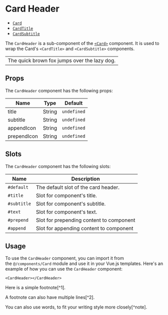 # Card Header
- [`Card`](/src/components/Card/Card.tsx)
- [`CardTitle`](/src/components/Card/CardTitle.ts)
- [`CardSubtitle`](/src/components/Card/CardSubtitle.ts)
  
The `CardHeader` is a sub-component of the [`<Card>`](/src/components/Card/Card.tsx) component. It is used to wrap the Card's `<CardTitle>` and `<CardSubtitle>` components.

<table><tr><td>The quick brown fox jumps over the lazy dog.</td></tr></table>

## Props
The `CardHeader` component has the following props:

| Name | Type | Default |
| - | - | - |
|title|String|`undefined`|
|subtitle|String|`undefined`|
|appendIcon|String|`undefined`|
|prependIcon|String|`undefined`|

## Slots
The `CardHeader` component has the following slots:

| Name | Description |
| - | - |
|`#default`|The default slot of the card header.|
|`#title`|Slot for component's title.|
|`#subtitle`|Slot for component's subtitle.|
|`#text`|Slot for component's text.|
|`#prepend`|Slot for prepending content to component|
|`#append`|Slot for appending content to component|


## Usage
To use the `CardHeader` component, you can import it from the `@/components/Card` module and use it in your Vue.js templates. Here's an example of how you can use the `CardHeader` component:
   
```vue
<CardHeader></CardHeader>
```
Here is a simple footnote[^1].

A footnote can also have multiple lines[^2].  

You can also use words, to fit your writing style more closely[^note].
